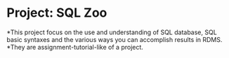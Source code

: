 # Project: SQL Zoo
*This project focus on the use and understanding of SQL database, SQL basic syntaxes and the various ways you can accomplish results in RDMS.
*They are assignment-tutorial-like of a project.
